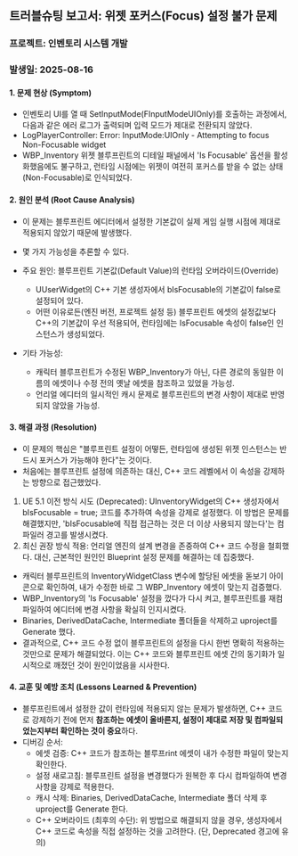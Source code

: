 ## 트러블슈팅 보고서: 위젯 포커스(Focus) 설정 불가 문제
### 프로젝트: 인벤토리 시스템 개발
### 발생일: 2025-08-16

#### 1. 문제 현상 (Symptom)
- 인벤토리 UI를 열 때 SetInputMode(FInputModeUIOnly)를 호출하는 과정에서, 다음과 같은 에러 로그가 출력되며 입력 모드가 제대로 전환되지 않았다.
- LogPlayerController: Error: InputMode:UIOnly - Attempting to focus Non-Focusable widget
- WBP_Inventory 위젯 블루프린트의 디테일 패널에서 'Is Focusable' 옵션을 활성화했음에도 불구하고, 런타임 시점에는 위젯이 여전히 포커스를 받을 수 없는 상태(Non-Focusable)로 인식되었다.

#### 2. 원인 분석 (Root Cause Analysis)
- 이 문제는 블루프린트 에디터에서 설정한 기본값이 실제 게임 실행 시점에 제대로 적용되지 않았기 때문에 발생했다.
- 몇 가지 가능성을 추론할 수 있다.

- 주요 원인: 블루프린트 기본값(Default Value)의 런타임 오버라이드(Override)
  - UUserWidget의 C++ 기본 생성자에서 bIsFocusable의 기본값이 false로 설정되어 있다.
  - 어떤 이유로든(엔진 버전, 프로젝트 설정 등) 블루프린트 에셋의 설정값보다 C++의 기본값이 우선 적용되어, 런타임에는 IsFocusable 속성이 false인 인스턴스가 생성되었다.

- 기타 가능성:
  - 캐릭터 블루프린트가 수정된 WBP_Inventory가 아닌, 다른 경로의 동일한 이름의 에셋이나 수정 전의 옛날 에셋을 참조하고 있었을 가능성.
  - 언리얼 에디터의 일시적인 캐시 문제로 블루프린트의 변경 사항이 제대로 반영되지 않았을 가능성.

#### 3. 해결 과정 (Resolution)
- 이 문제의 핵심은 "블루프린트 설정이 어떻든, 런타임에 생성된 위젯 인스턴스는 반드시 포커스가 가능해야 한다"는 것이다.
- 처음에는 블루프린트 설정에 의존하는 대신, C++ 코드 레벨에서 이 속성을 강제하는 방향으로 접근했었다.

1. UE 5.1 이전 방식 시도 (Deprecated): UInventoryWidget의 C++ 생성자에서 bIsFocusable = true; 코드를 추가하여 속성을 강제로 설정했다. 이 방법은 문제를 해결했지만, 'bIsFocusable에 직접 접근하는 것은 더 이상 사용되지 않는다'는 컴파일러 경고를 발생시켰다.
2. 최신 권장 방식 적용: 언리얼 엔진의 설계 변경을 존중하여 C++ 코드 수정을 철회했다. 대신, 근본적인 원인인 Blueprint 설정 문제를 해결하는 데 집중했다.
  - 캐릭터 블루프린트의 InventoryWidgetClass 변수에 할당된 에셋을 돋보기 아이콘으로 확인하여, 내가 수정한 바로 그 WBP_Inventory 에셋이 맞는지 검증했다.
  - WBP_Inventory의 'Is Focusable' 설정을 껐다가 다시 켜고, 블루프린트를 재컴파일하여 에디터에 변경 사항을 확실히 인지시켰다.
  - Binaries, DerivedDataCache, Intermediate 폴더들을 삭제하고 uproject를 Generate 했다.
- 결과적으로, C++ 코드 수정 없이 블루프린트의 설정을 다시 한번 명확히 적용하는 것만으로 문제가 해결되었다. 이는 C++ 코드와 블루프린트 에셋 간의 동기화가 일시적으로 깨졌던 것이 원인이었음을 시사한다.

#### 4. 교훈 및 예방 조치 (Lessons Learned & Prevention)
- 블루프린트에서 설정한 값이 런타임에 적용되지 않는 문제가 발생하면, C++ 코드로 강제하기 전에 먼저 **참조하는 에셋이 올바른지, 설정이 제대로 저장 및 컴파일되었는지부터 확인하는 것이 중요**하다.
- 디버깅 순서:
  - 에셋 검증: C++ 코드가 참조하는 블루프rint 에셋이 내가 수정한 파일이 맞는지 확인한다.
  - 설정 새로고침: 블루프린트 설정을 변경했다가 원복한 후 다시 컴파일하여 변경 사항을 강제로 적용한다.
  - 캐시 삭제: Binaries, DerivedDataCache, Intermediate 폴더 삭제 후 uproject를 Generate 한다.
  - C++ 오버라이드 (최후의 수단): 위 방법으로 해결되지 않을 경우, 생성자에서 C++ 코드로 속성을 직접 설정하는 것을 고려한다. (단, Deprecated 경고에 유의)
